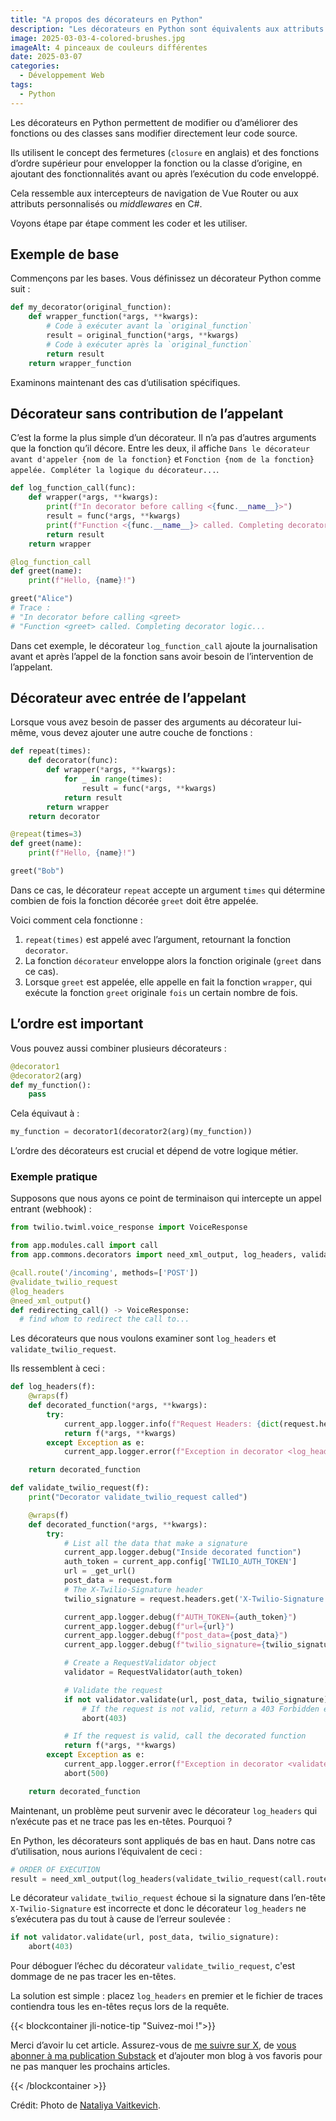 ```yaml
---
title: "A propos des décorateurs en Python"
description: "Les décorateurs en Python sont équivalents aux attributs personnalisés en C#. Découvrons comment ils fonctionnent."
image: 2025-03-03-4-colored-brushes.jpg
imageAlt: 4 pinceaux de couleurs différentes
date: 2025-03-07
categories:
  - Développement Web
tags:
  - Python
---
```


Les décorateurs en Python permettent de modifier ou d’améliorer des fonctions ou des classes sans modifier directement leur code source.

Ils utilisent le concept des fermetures (`closure` en anglais) et des fonctions d’ordre supérieur pour envelopper la fonction ou la classe d’origine, en ajoutant des fonctionnalités avant ou après l’exécution du code enveloppé.

Cela ressemble aux intercepteurs de navigation de Vue Router ou aux attributs personnalisés ou _middlewares_ en C#.

Voyons étape par étape comment les coder et les utiliser.

## Exemple de base

Commençons par les bases. Vous définissez un décorateur Python comme suit :

```python
def my_decorator(original_function):
    def wrapper_function(*args, **kwargs):
        # Code à exécuter avant la `original_function`
        result = original_function(*args, **kwargs)
        # Code à exécuter après la `original_function`
        return result
    return wrapper_function
```

Examinons maintenant des cas d’utilisation spécifiques.

## Décorateur sans contribution de l’appelant

C’est la forme la plus simple d’un décorateur. Il n’a pas d’autres arguments que la fonction qu’il décore. Entre les deux, il affiche `Dans le décorateur avant d'appeler {nom de la fonction}` et `Fonction {nom de la fonction} appelée. Compléter la logique du décorateur...`.

```python
def log_function_call(func):
    def wrapper(*args, **kwargs):
        print(f"In decorator before calling <{func.__name__}>")
        result = func(*args, **kwargs)
        print(f"Function <{func.__name__}> called. Completing decorator logic...")
        return result
    return wrapper

@log_function_call
def greet(name):
    print(f"Hello, {name}!")

greet("Alice")
# Trace :
# "In decorator before calling <greet>
# "Function <greet> called. Completing decorator logic...
```

Dans cet exemple, le décorateur `log_function_call` ajoute la journalisation avant et après l’appel de la fonction sans avoir besoin de l’intervention de l’appelant.

## Décorateur avec entrée de l’appelant

Lorsque vous avez besoin de passer des arguments au décorateur lui-même, vous devez ajouter une autre couche de fonctions :

```python
def repeat(times):
    def decorator(func):
        def wrapper(*args, **kwargs):
            for _ in range(times):
                result = func(*args, **kwargs)
            return result
        return wrapper
    return decorator

@repeat(times=3)
def greet(name):
    print(f"Hello, {name}!")

greet("Bob")

```

Dans ce cas, le décorateur `repeat` accepte un argument `times` qui détermine combien de fois la fonction décorée `greet` doit être appelée.

Voici comment cela fonctionne :

1. `repeat(times)` est appelé avec l’argument, retournant la fonction `decorator`.
2. La fonction `décorateur` enveloppe alors la fonction originale (`greet` dans ce cas).
3. Lorsque `greet` est appelée, elle appelle en fait la fonction `wrapper`, qui exécute la fonction `greet` originale `fois` un certain nombre de fois.

## L’ordre est important

Vous pouvez aussi combiner plusieurs décorateurs :

```python
@decorator1
@decorator2(arg)
def my_function():
    pass

```

Cela équivaut à :

```python
my_function = decorator1(decorator2(arg)(my_function))

```

L’ordre des décorateurs est crucial et dépend de votre logique métier.

### Exemple pratique

Supposons que nous ayons ce point de terminaison qui intercepte un appel entrant (webhook) :

```python
from twilio.twiml.voice_response import VoiceResponse

from app.modules.call import call
from app.commons.decorators import need_xml_output, log_headers, validate_twilio_request

@call.route('/incoming', methods=['POST'])
@validate_twilio_request
@log_headers
@need_xml_output()
def redirecting_call() -> VoiceResponse:
  # find whom to redirect the call to...
```

Les décorateurs que nous voulons examiner sont `log_headers` et `validate_twilio_request`.

Ils ressemblent à ceci :

```python
def log_headers(f):
    @wraps(f)
    def decorated_function(*args, **kwargs):
        try:
            current_app.logger.info(f"Request Headers: {dict(request.headers)}")
            return f(*args, **kwargs)
        except Exception as e:
            current_app.logger.error(f"Exception in decorator <log_headers>: {e}")

    return decorated_function

def validate_twilio_request(f):
    print("Decorator validate_twilio_request called")

    @wraps(f)
    def decorated_function(*args, **kwargs):
        try:
            # List all the data that make a signature
            current_app.logger.debug("Inside decorated function")
            auth_token = current_app.config['TWILIO_AUTH_TOKEN']
            url = _get_url()
            post_data = request.form
            # The X-Twilio-Signature header
            twilio_signature = request.headers.get('X-Twilio-Signature', '')

            current_app.logger.debug(f"AUTH_TOKEN={auth_token}")
            current_app.logger.debug(f"url={url}")
            current_app.logger.debug(f"post_data={post_data}")
            current_app.logger.debug(f"twilio_signature={twilio_signature}")

            # Create a RequestValidator object
            validator = RequestValidator(auth_token)

            # Validate the request
            if not validator.validate(url, post_data, twilio_signature):
                # If the request is not valid, return a 403 Forbidden error
                abort(403)

            # If the request is valid, call the decorated function
            return f(*args, **kwargs)
        except Exception as e:
            current_app.logger.error(f"Exception in decorator <validate_twilio_request>: {e}")
            abort(500)

    return decorated_function
```

Maintenant, un problème peut survenir avec le décorateur `log_headers` qui n’exécute pas et ne trace pas les en-têtes. Pourquoi ?

En Python, les décorateurs sont appliqués de bas en haut. Dans notre cas d’utilisation, nous aurions l’équivalent de ceci :

```python
# ORDER OF EXECUTION
result = need_xml_output(log_headers(validate_twilio_request(call.route(args)))(redirecting_call))
```

Le décorateur `validate_twilio_request` échoue si la signature dans l’en-tête `X-Twilio-Signature` est incorrecte et donc le décorateur `log_headers` ne s’exécutera pas du tout à cause de l’erreur soulevée :

```python
if not validator.validate(url, post_data, twilio_signature):
    abort(403)
```

Pour déboguer l’échec du décorateur `validate_twilio_request`, c'est dommage de ne pas tracer les en-têtes.

La solution est simple : placez `log_headers` en premier et le fichier de traces contiendra tous les en-têtes reçus lors de la requête.

{{< blockcontainer jli-notice-tip "Suivez-moi !">}}

Merci d’avoir lu cet article. Assurez-vous de [me suivre sur X](https://x.com/LitzlerJeremie), de [vous abonner à ma publication Substack](https://iamjeremie.substack.com/) et d’ajouter mon blog à vos favoris pour ne pas manquer les prochains articles.

{{< /blockcontainer >}}

Crédit: Photo de [Nataliya Vaitkevich](https://www.pexels.com/photo/blue-and-white-paint-brush-5642113/).
